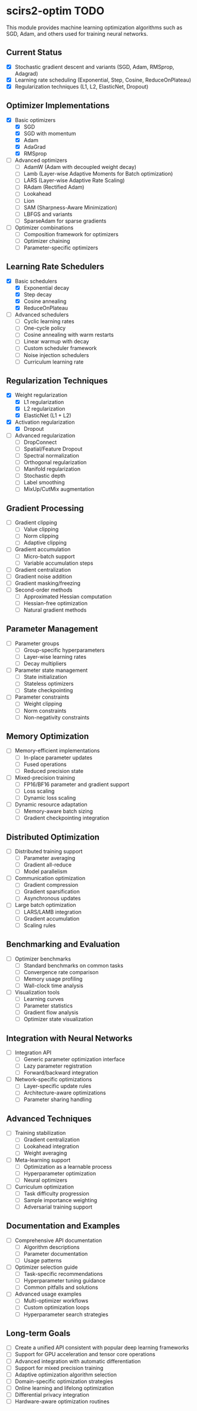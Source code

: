 # scirs2-optim TODO

This module provides machine learning optimization algorithms such as SGD, Adam, and others used for training neural networks.

## Current Status

- [x] Stochastic gradient descent and variants (SGD, Adam, RMSprop, Adagrad)
- [x] Learning rate scheduling (Exponential, Step, Cosine, ReduceOnPlateau)
- [x] Regularization techniques (L1, L2, ElasticNet, Dropout)

## Optimizer Implementations

- [x] Basic optimizers
  - [x] SGD
  - [x] SGD with momentum
  - [x] Adam
  - [x] AdaGrad
  - [x] RMSprop
- [ ] Advanced optimizers
  - [ ] AdamW (Adam with decoupled weight decay)
  - [ ] Lamb (Layer-wise Adaptive Moments for Batch optimization)
  - [ ] LARS (Layer-wise Adaptive Rate Scaling)
  - [ ] RAdam (Rectified Adam)
  - [ ] Lookahead
  - [ ] Lion
  - [ ] SAM (Sharpness-Aware Minimization)
  - [ ] LBFGS and variants
  - [ ] SparseAdam for sparse gradients
- [ ] Optimizer combinations
  - [ ] Composition framework for optimizers
  - [ ] Optimizer chaining
  - [ ] Parameter-specific optimizers

## Learning Rate Schedulers

- [x] Basic schedulers
  - [x] Exponential decay
  - [x] Step decay
  - [x] Cosine annealing
  - [x] ReduceOnPlateau
- [ ] Advanced schedulers
  - [ ] Cyclic learning rates
  - [ ] One-cycle policy
  - [ ] Cosine annealing with warm restarts
  - [ ] Linear warmup with decay
  - [ ] Custom scheduler framework
  - [ ] Noise injection schedulers
  - [ ] Curriculum learning rate

## Regularization Techniques

- [x] Weight regularization
  - [x] L1 regularization
  - [x] L2 regularization
  - [x] ElasticNet (L1 + L2)
- [x] Activation regularization
  - [x] Dropout
- [ ] Advanced regularization
  - [ ] DropConnect
  - [ ] Spatial/Feature Dropout
  - [ ] Spectral normalization
  - [ ] Orthogonal regularization
  - [ ] Manifold regularization
  - [ ] Stochastic depth
  - [ ] Label smoothing
  - [ ] MixUp/CutMix augmentation

## Gradient Processing

- [ ] Gradient clipping
  - [ ] Value clipping
  - [ ] Norm clipping
  - [ ] Adaptive clipping
- [ ] Gradient accumulation
  - [ ] Micro-batch support
  - [ ] Variable accumulation steps
- [ ] Gradient centralization
- [ ] Gradient noise addition
- [ ] Gradient masking/freezing
- [ ] Second-order methods
  - [ ] Approximated Hessian computation
  - [ ] Hessian-free optimization
  - [ ] Natural gradient methods

## Parameter Management

- [ ] Parameter groups
  - [ ] Group-specific hyperparameters
  - [ ] Layer-wise learning rates
  - [ ] Decay multipliers
- [ ] Parameter state management
  - [ ] State initialization
  - [ ] Stateless optimizers
  - [ ] State checkpointing
- [ ] Parameter constraints
  - [ ] Weight clipping
  - [ ] Norm constraints
  - [ ] Non-negativity constraints

## Memory Optimization

- [ ] Memory-efficient implementations
  - [ ] In-place parameter updates
  - [ ] Fused operations
  - [ ] Reduced precision state
- [ ] Mixed-precision training
  - [ ] FP16/BF16 parameter and gradient support
  - [ ] Loss scaling
  - [ ] Dynamic loss scaling
- [ ] Dynamic resource adaptation
  - [ ] Memory-aware batch sizing
  - [ ] Gradient checkpointing integration

## Distributed Optimization

- [ ] Distributed training support
  - [ ] Parameter averaging
  - [ ] Gradient all-reduce
  - [ ] Model parallelism
- [ ] Communication optimization
  - [ ] Gradient compression
  - [ ] Gradient sparsification
  - [ ] Asynchronous updates
- [ ] Large batch optimization
  - [ ] LARS/LAMB integration
  - [ ] Gradient accumulation
  - [ ] Scaling rules

## Benchmarking and Evaluation

- [ ] Optimizer benchmarks
  - [ ] Standard benchmarks on common tasks
  - [ ] Convergence rate comparison
  - [ ] Memory usage profiling
  - [ ] Wall-clock time analysis
- [ ] Visualization tools
  - [ ] Learning curves
  - [ ] Parameter statistics
  - [ ] Gradient flow analysis
  - [ ] Optimizer state visualization

## Integration with Neural Networks

- [ ] Integration API
  - [ ] Generic parameter optimization interface
  - [ ] Lazy parameter registration
  - [ ] Forward/backward integration
- [ ] Network-specific optimizations
  - [ ] Layer-specific update rules
  - [ ] Architecture-aware optimizations
  - [ ] Parameter sharing handling

## Advanced Techniques

- [ ] Training stabilization
  - [ ] Gradient centralization
  - [ ] Lookahead integration
  - [ ] Weight averaging
- [ ] Meta-learning support
  - [ ] Optimization as a learnable process
  - [ ] Hyperparameter optimization
  - [ ] Neural optimizers
- [ ] Curriculum optimization
  - [ ] Task difficulty progression
  - [ ] Sample importance weighting
  - [ ] Adversarial training support

## Documentation and Examples

- [ ] Comprehensive API documentation
  - [ ] Algorithm descriptions
  - [ ] Parameter documentation
  - [ ] Usage patterns
- [ ] Optimizer selection guide
  - [ ] Task-specific recommendations
  - [ ] Hyperparameter tuning guidance
  - [ ] Common pitfalls and solutions
- [ ] Advanced usage examples
  - [ ] Multi-optimizer workflows
  - [ ] Custom optimization loops
  - [ ] Hyperparameter search strategies

## Long-term Goals

- [ ] Create a unified API consistent with popular deep learning frameworks
- [ ] Support for GPU acceleration and tensor core operations
- [ ] Advanced integration with automatic differentiation
- [ ] Support for mixed precision training
- [ ] Adaptive optimization algorithm selection
- [ ] Domain-specific optimization strategies
- [ ] Online learning and lifelong optimization
- [ ] Differential privacy integration
- [ ] Hardware-aware optimization routines